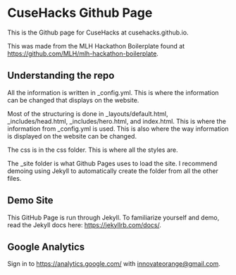 # CuseHacks Github Page

This is the Github page for CuseHacks at cusehacks.github.io.

This was made from the MLH Hackathon Boilerplate found at https://github.com/MLH/mlh-hackathon-boilerplate.


## Understanding the repo

All the information is written in _config.yml. This is where the information can be changed that displays on the website.

Most of the structuring is done in _layouts/default.html, _includes/head.html, _includes/hero.html, and index.html. This is where the information from _config.yml is used. This is also where the way information is displayed on the website can be changed.

The css is in the css folder. This is where all the styles are.

The _site folder is what Github Pages uses to load the site. I recommend demoing using Jekyll to automatically create the folder from all the other files.


## Demo Site

This GitHub Page is run through Jekyll. To familiarize yourself and demo, read the Jekyll docs here: https://jekyllrb.com/docs/.


## Google Analytics

Sign in to https://analytics.google.com/ with innovateorange@gmail.com.